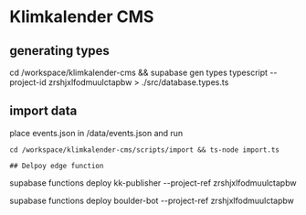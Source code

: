 # Klimkalender CMS

## generating types

cd /workspace/klimkalender-cms && supabase gen types typescript --project-id  zrshjxlfodmuulctapbw  > ./src/database.types.ts

## import data

place events.json in /data/events.json and run 

```
cd /workspace/klimkalender-cms/scripts/import && ts-node import.ts

## Delpoy edge function

```
supabase functions deploy kk-publisher --project-ref zrshjxlfodmuulctapbw 


supabase functions deploy boulder-bot --project-ref zrshjxlfodmuulctapbw